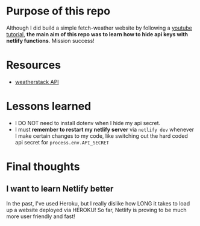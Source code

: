 # Purpose of this repo

Although I did build a simple fetch-weather website by following a [youtube tutorial](https://youtu.be/m2Dr4L_Ab14), **the main aim of this repo was to learn how to hide api keys with netlify functions**. Mission success!

# Resources

- [weatherstack API](https://weatherstack.com/)

# Lessons learned

- I DO NOT need to install dotenv when I hide my api secret.
- I must **remember to restart my netlify server** via `netlify dev` whenever I make certain changes to my code, like switching out the hard coded api secret for `process.env.API_SECRET`

# Final thoughts

## I want to learn Netlify better

In the past, I've used Heroku, but I really dislike how LONG it takes to load up a website deployed via HEROKU!
So far, Netlify is proving to be much more user friendly and fast!

